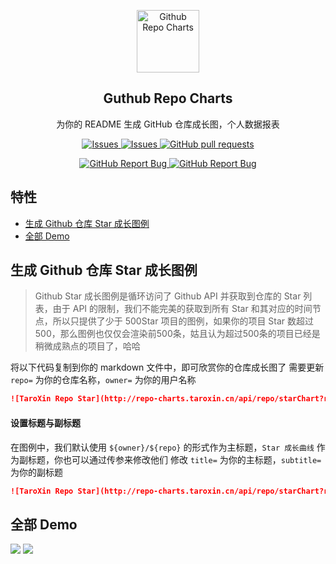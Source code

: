 <p align="center">
 <img width="100px" src="https://gworld-others.oss-cn-shenzhen.aliyuncs.com/icon_60pt%402x.png" align="center" alt="Github Repo Charts" />
 <h2 align="center">Guthub Repo Charts</h2>
 <p align="center">为你的 README 生成 GitHub 仓库成长图，个人数据报表</p>
</p>
  <p align="center">
    <a href="https://github.com/TaroXin/github-repo-charts/issues">
      <img alt="Issues" src="https://img.shields.io/github/stars/TaroXin/github-repo-charts?color=007755&style=for-the-badge" />
    </a>
    <a href="https://github.com/TaroXin/github-repo-charts/issues">
      <img alt="Issues" src="https://img.shields.io/github/issues/TaroXin/github-repo-charts?color=0088ff&style=for-the-badge" />
    </a>
    <a href="https://github.com/TaroXin/github-repo-charts/pulls">
      <img alt="GitHub pull requests" src="https://img.shields.io/github/issues-pr/TaroXin/github-repo-charts?color=0088ff&style=for-the-badge" />
    </a>
    <br />
  </p>

  <p align="center">
    <a href="https://github.com/TaroXin/github-repo-charts/issues/new/choose">
      <img alt="GitHub Report Bug" src="https://img.shields.io/badge/提交Bug-%230088cc?style=for-the-badge" />
    </a>
    <a href="https://github.com/TaroXin/github-repo-charts/issues/new/choose">
      <img alt="GitHub Report Bug" src="https://img.shields.io/badge/提交功能需求-%23ff7b2b?style=for-the-badge" />
    </a>
  </p>
  <!-- <p align="center">
    <a href="/">简体中文</a>
    ·
    <a href="/docs/readme_en.md">English</a>
  </p> -->
</p>

## 特性
* [生成 Github 仓库 Star 成长图例](#生成-Github-仓库-Star-成长图例)
* [全部 Demo](#全部-Demo)

## 生成 Github 仓库 Star 成长图例

> Github Star 成长图例是循环访问了 Github API 并获取到仓库的 Star 列表，由于 API 的限制，我们不能完美的获取到所有 Star 和其对应的时间节点，所以只提供了少于 500Star 项目的图例，如果你的项目 Star 数超过500，那么图例也仅仅会渲染前500条，姑且认为超过500条的项目已经是稍微成熟点的项目了，哈哈

将以下代码复制到你的 markdown 文件中，即可欣赏你的仓库成长图了
需要更新 `repo=` 为你的仓库名称，`owner=` 为你的用户名称
```md
![TaroXin Repo Star](http://repo-charts.taroxin.cn/api/repo/starChart?repo=vue-pretty-logger&owner=TaroXin)
```

#### 设置标题与副标题

在图例中，我们默认使用 `${owner}/${repo}` 的形式作为主标题，`Star 成长曲线` 作为副标题，你也可以通过传参来修改他们
修改 `title=` 为你的主标题，`subtitle=` 为你的副标题
```md
![TaroXin Repo Star](http://repo-charts.taroxin.cn/api/repo/starChart?repo=vue-pretty-logger&owner=TaroXin&title=My-Repo-Star&subtitle=我的仓库成长轨迹)
```

## 全部 Demo
![](http://repo-charts.taroxin.cn/api/repo/starChart?repo=vue-pretty-logger&owner=TaroXin)
![](http://repo-charts.taroxin.cn/api/repo/starChart?repo=open-source&owner=juejin-im)
